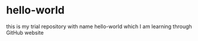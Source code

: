 # hello-world
this is my trial repository with name hello-world which I am learning through GitHub website
